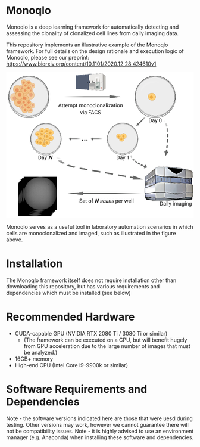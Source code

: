 # Monoqlo
Monoqlo is a deep learning framework for automatically detecting and assessing the clonality of clonalized cell lines from daily imaging data. 

This repository implements an illustrative example of the Monoqlo framework. For full details on the design rationale and execution logic of Monoqlo, please see our preprint:
https://www.biorxiv.org/content/10.1101/2020.12.28.424610v1



![Data generation](data_generation.png)

Monoqlo serves as a useful tool in laboratory automation scenarios in which cells are monoclonalized and imaged, such as illustrated in the figure above.



# Installation

The Monoqlo framework itself does not require installation other than downloading this repository, but has various requirements and dependencies which must be installed (see below)

# Recommended Hardware

- CUDA-capable GPU (NVIDIA RTX 2080 Ti / 3080 Ti or similar)
  - (The framework can be executed on a CPU, but will benefit hugely from GPU acceleration due to the large number of images that must be analyzed.)
- 16GB+ memory
- High-end CPU (Intel Core i9-9900k or similar)


# Software Requirements and Dependencies

Note - the software versions indicated here are those that were uesd during testing. Other versions may work, however we cannot guarantee there will not be compatibility issues.
Note - it is highly advised to use an environment manager (e.g. Anaconda) when installing these software and dependencies.

